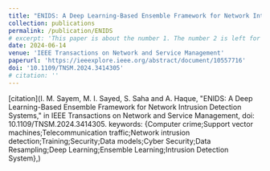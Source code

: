 ```yaml
---
title: "ENIDS: A Deep Learning-Based Ensemble Framework for Network Intrusion Detection Systems"
collection: publications
permalink: /publication/ENIDS
# excerpt: 'This paper is about the number 1. The number 2 is left for future work.'
date: 2024-06-14
venue: 'IEEE Transactions on Network and Service Management'
paperurl: 'https://ieeexplore.ieee.org/abstract/document/10557716'
doi: '10.1109/TNSM.2024.3414305'
# citation: ''
---
```


[citation](I. M. Sayem, M. I. Sayed, S. Saha and A. Haque, "ENIDS: A Deep Learning-Based Ensemble Framework for Network Intrusion Detection Systems," in IEEE Transactions on Network and Service Management, doi: 10.1109/TNSM.2024.3414305.
keywords: {Computer crime;Support vector machines;Telecommunication traffic;Network intrusion detection;Training;Security;Data models;Cyber Security;Data Resampling;Deep Learning;Ensemble Learning;Intrusion Detection System},)